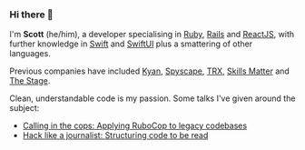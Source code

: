 ### Hi there 👋

I'm **Scott** (he/him), a developer specialising in [Ruby](https://ruby-lang.org), [Rails](https://rubyonrails.org) and [ReactJS](https://reactjs.org), with further knowledge in [Swift](https://swift.org) and [SwiftUI](https://developer.apple.com/xcode/swiftui/) plus a smattering of other languages.

Previous companies have included [Kyan](https://kyan.com), [Spyscape](https://spyscape.com), [TRX](https://trx.tv), [Skills Matter](https://skillsmatter.com/) and [The Stage](https://thestage.co.uk/).

Clean, understandable code is my passion. Some talks I've given around the subject:

- [Calling in the cops: Applying RuboCop to legacy codebases](https://youtu.be/Cd1aLLwTNKc) 
- [Hack like a journalist: Structuring code to be read](https://skillsmatter.com/skillscasts/6984-hack-like-a-journalist)
